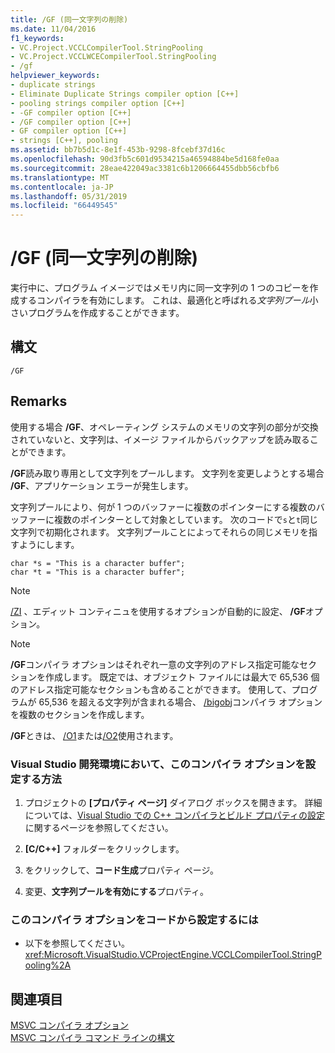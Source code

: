 ```yaml
---
title: /GF (同一文字列の削除)
ms.date: 11/04/2016
f1_keywords:
- VC.Project.VCCLCompilerTool.StringPooling
- VC.Project.VCCLWCECompilerTool.StringPooling
- /gf
helpviewer_keywords:
- duplicate strings
- Eliminate Duplicate Strings compiler option [C++]
- pooling strings compiler option [C++]
- -GF compiler option [C++]
- /GF compiler option [C++]
- GF compiler option [C++]
- strings [C++], pooling
ms.assetid: bb7b5d1c-8e1f-453b-9298-8fcebf37d16c
ms.openlocfilehash: 90d3fb5c601d9534215a46594884be5d168fe0aa
ms.sourcegitcommit: 28eae422049ac3381c6b1206664455dbb56cbfb6
ms.translationtype: MT
ms.contentlocale: ja-JP
ms.lasthandoff: 05/31/2019
ms.locfileid: "66449545"
---
```

# <a name="gf-eliminate-duplicate-strings"></a>/GF (同一文字列の削除)

実行中に、プログラム イメージではメモリ内に同一文字列の 1 つのコピーを作成するコンパイラを有効にします。 これは、最適化と呼ばれる*文字列プール*小さいプログラムを作成することができます。

## <a name="syntax"></a>構文

```
/GF
```

## <a name="remarks"></a>Remarks

使用する場合 **/GF**、オペレーティング システムのメモリの文字列の部分が交換されていないと、文字列は、イメージ ファイルからバックアップを読み取ることができます。

**/GF**読み取り専用として文字列をプールします。 文字列を変更しようとする場合 **/GF**、アプリケーション エラーが発生します。

文字列プールにより、何が 1 つのバッファーに複数のポインターにする複数のバッファーに複数のポインターとして対象としています。 次のコードで`s`と`t`同じ文字列で初期化されます。 文字列プールことによってそれらの同じメモリを指すようにします。

```
char *s = "This is a character buffer";
char *t = "This is a character buffer";
```

> [!NOTE]
>  [/ZI](z7-zi-zi-debug-information-format.md) 、エディット コンティニュを使用するオプションが自動的に設定、 **/GF**オプション。

> [!NOTE]
>  **/GF**コンパイラ オプションはそれぞれ一意の文字列のアドレス指定可能なセクションを作成します。 既定では、オブジェクト ファイルには最大で 65,536 個のアドレス指定可能なセクションも含めることができます。 使用して、プログラムが 65,536 を超える文字列が含まれる場合、 [/bigobj](bigobj-increase-number-of-sections-in-dot-obj-file.md)コンパイラ オプションを複数のセクションを作成します。

**/GF**ときは、 [/O1](o1-o2-minimize-size-maximize-speed.md)または[/O2](o1-o2-minimize-size-maximize-speed.md)使用されます。

### <a name="to-set-this-compiler-option-in-the-visual-studio-development-environment"></a>Visual Studio 開発環境において、このコンパイラ オプションを設定する方法

1. プロジェクトの **[プロパティ ページ]** ダイアログ ボックスを開きます。 詳細については、[Visual Studio での C++ コンパイラとビルド プロパティの設定](../working-with-project-properties.md)に関するページを参照してください。

1. **[C/C++]** フォルダーをクリックします。

1. をクリックして、**コード生成**プロパティ ページ。

1. 変更、**文字列プールを有効にする**プロパティ。

### <a name="to-set-this-compiler-option-programmatically"></a>このコンパイラ オプションをコードから設定するには

- 以下を参照してください。<xref:Microsoft.VisualStudio.VCProjectEngine.VCCLCompilerTool.StringPooling%2A>

## <a name="see-also"></a>関連項目

[MSVC コンパイラ オプション](compiler-options.md)<br/>
[MSVC コンパイラ コマンド ラインの構文](compiler-command-line-syntax.md)
